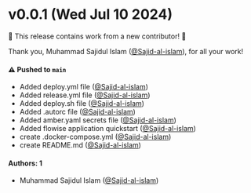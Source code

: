 # v0.0.1 (Wed Jul 10 2024)

:tada: This release contains work from a new contributor! :tada:

Thank you, Muhammad Sajidul Islam ([@Sajid-al-islam](https://github.com/Sajid-al-islam)), for all your work!

#### ⚠️ Pushed to `main`

- Added deploy.yml file ([@Sajid-al-islam](https://github.com/Sajid-al-islam))
- Added release.yml file ([@Sajid-al-islam](https://github.com/Sajid-al-islam))
- Added deploy.sh file ([@Sajid-al-islam](https://github.com/Sajid-al-islam))
- Added .autorc file ([@Sajid-al-islam](https://github.com/Sajid-al-islam))
- Added amber.yaml secrets file ([@Sajid-al-islam](https://github.com/Sajid-al-islam))
- Added flowise application quickstart ([@Sajid-al-islam](https://github.com/Sajid-al-islam))
- create .docker-compose.yml ([@Sajid-al-islam](https://github.com/Sajid-al-islam))
- create README.md ([@Sajid-al-islam](https://github.com/Sajid-al-islam))

#### Authors: 1

- Muhammad Sajidul Islam ([@Sajid-al-islam](https://github.com/Sajid-al-islam))
